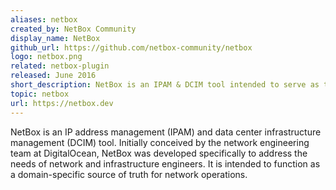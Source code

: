 ```yaml
---
aliases: netbox
created_by: NetBox Community
display_name: NetBox
github_url: https://github.com/netbox-community/netbox
logo: netbox.png
related: netbox-plugin
released: June 2016
short_description: NetBox is an IPAM & DCIM tool intended to serve as the Source of Truth for the datacenter infrastructure technology.
topic: netbox
url: https://netbox.dev
---
```

NetBox is an IP address management (IPAM) and data center infrastructure management (DCIM) tool. Initially conceived by the network engineering team at DigitalOcean, NetBox was developed specifically to address the needs of network and infrastructure engineers. It is intended to function as a domain-specific source of truth for network operations.
